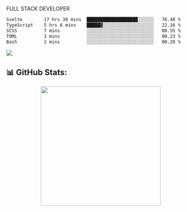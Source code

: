 FULL  STACK DEVELOPER

 <!--START_SECTION:waka-->
                
```txt 
Svelte        17 hrs 38 mins  ███████████████████░░░░░░   76.48 %
TypeScript    5 hrs 6 mins    █████▓░░░░░░░░░░░░░░░░░░░   22.16 %
SCSS          7 mins          ░░░░░░░░░░░░░░░░░░░░░░░░░   00.55 %
TOML          3 mins          ░░░░░░░░░░░░░░░░░░░░░░░░░   00.23 %
Bash          2 mins          ░░░░░░░░░░░░░░░░░░░░░░░░░   00.20 %
```

<!--END_SECTION:waka-->

  <p align="start">
   
<a href="https://linkedin.com/in/Abhishek">
<img src="https://skillicons.dev/icons?i=cpp,java,python,html,css,js,postgres,mongodb,linux,bash,git,github,react,express,nodejs,nextjs,gcp,docker,vscode,postman,powershell,githubactions,&theme=dark&perline=10" />
</a>
</p>



## 📊 GitHub Stats:

 <div align="center">

 <!-- github streak start -->

<img width=320 src="https://github-readme-streak-stats.herokuapp.com/?user=Abhishek9503&layout=compact"  />

<!-- github streak end -->
